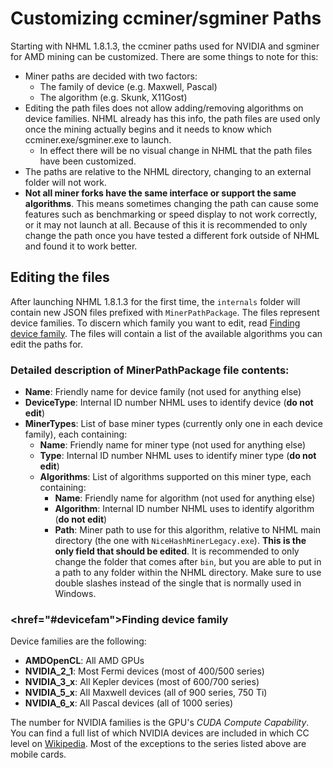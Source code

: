 # Customizing ccminer/sgminer Paths

Starting with NHML 1.8.1.3, the ccminer paths used for NVIDIA and sgminer for AMD mining can be customized. There are some things to note for this:

* Miner paths are decided with two factors:
  * The family of device (e.g. Maxwell, Pascal)
  * The algorithm (e.g. Skunk, X11Gost)
* Editing the path files does not allow adding/removing algorithms on device families. NHML already has this info, the path files are used only once the mining actually begins and it needs to know which ccminer.exe/sgminer.exe to launch.
  * In effect there will be no visual change in NHML that the path files have been customized.
* The paths are relative to the NHML directory, changing to an external folder will not work.
* **Not all miner forks have the same interface or support the same algorithms**. This means sometimes changing the path can cause some features such as benchmarking or speed display to not work correctly, or it may not launch at all. Because of this it is recommended to only change the path once you have tested a different fork outside of NHML and found it to work better.

## Editing the files

After launching NHML 1.8.1.3 for the first time, the `internals` folder will contain new JSON files prefixed with `MinerPathPackage`. The files represent device families. To discern which family you want to edit, read [Finding device family](#devicefam). The files will contain a list of the available algorithms you can edit the paths for.

### Detailed description of MinerPathPackage file contents:

* **Name**: Friendly name for device family (not used for anything else)
* **DeviceType**: Internal ID number NHML uses to identify device (**do not edit**)
* **MinerTypes**: List of base miner types (currently only one in each device family), each containing:
  * **Name**: Friendly name for miner type (not used for anything else)
  * **Type**: Internal ID number NHML uses to identify miner type (**do not edit**)
  * **Algorithms**: List of algorithms supported on this miner type, each containing:
    * **Name**: Friendly name for algorithm (not used for anything else)
    * **Algorithm**: Internal ID number NHML uses to identify algorithm (**do not edit**)
    * **Path**: Miner path to use for this algorithm, relative to NHML main directory (the one with `NiceHashMinerLegacy.exe`). **This is the only field that should be edited**. It is recommended to only change the folder that comes after `bin`, but you are able to put in a path to any folder within the NHML directory. Make sure to use double slashes instead of the single that is normally used in Windows.

### <href="#devicefam">Finding device family

Device families are the following:

* **AMDOpenCL**: All AMD GPUs
* **NVIDIA_2_1**: Most Fermi devices (most of 400/500 series)
* **NVIDIA_3_x**: All Kepler devices (most of 600/700 series)
* **NVIDIA_5_x**: All Maxwell devices (all of 900 series, 750 Ti)
* **NVIDIA_6_x**: All Pascal devices (all of 1000 series)

The number for NVIDIA families is the GPU's *CUDA Compute Capability*. You can find a full list of which NVIDIA devices are included in which CC level on [Wikipedia](https://en.wikipedia.org/wiki/CUDA#GPUs_supported). Most of the exceptions to the series listed above are mobile cards.